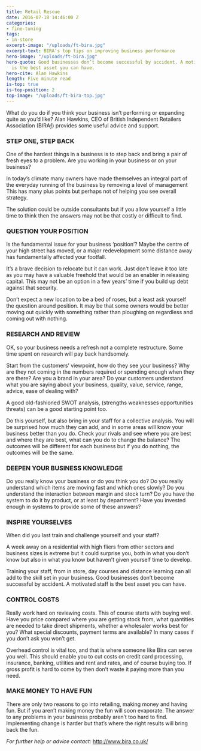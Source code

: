 ```yaml
---
title: Retail Rescue
date: 2016-07-18 14:46:00 Z
categories:
- fine-tuning
tags:
- in-store
excerpt-image: "/uploads/ft-bira.jpg"
excerpt-text: BIRA’s top tips on improving business performance
hero-image: "/uploads/ft-bira.jpg"
hero-quote: Good businesses don’t become successful by accident. A motivated staff
  is the best asset you can have.
hero-cite: Alan Hawkins
length: Five minute read 
is-top: true
is-top-position: 2
top-image: "/uploads/ft-bira-top.jpg"
---
```


What do you do if you think your business isn’t performing or expanding quite as you’d like? Alan Hawkins, CEO of British Independent Retailers Association (BIRAƒ) provides some useful advice and support. 

### STEP ONE, STEP BACK

One of the hardest things in a business is to step back and bring a pair of fresh eyes to a problem. Are you working in your business or on your business?

In today’s climate many owners have made themselves an integral part of the everyday running of the business by removing a level of management This has many plus points but perhaps not of helping you see overall strategy.

The solution could be outside consultants but if you allow yourself a little time to think then the answers may not be that costly or difficult to find.

### QUESTION YOUR POSITION

Is the fundamental issue for your business ‘position’? Maybe the centre of your high street has moved, or a major redevelopment some distance away has fundamentally affected your footfall.

It’s a brave decision to relocate but it can work. Just don’t leave it too late as you may have a valuable freehold that would be an enabler in releasing capital. This may not be an option in a few years’ time if you build up debt against that security.

Don’t expect a new location to be a bed of roses, but a least ask yourself the question around position. It may be that some owners would be better moving out quickly with something rather than ploughing on regardless and coming out with nothing.

### RESEARCH AND REVIEW

OK, so your business needs a refresh not a complete restructure. Some time spent on research will pay back handsomely.

Start from the customers’ viewpoint, how do they see your business? Why are they not coming in the numbers required or spending enough when they are there? Are you a brand in your area? Do your customers understand what you are saying about your business, quality, value, service, range, advice, ease of dealing with?

A good old-fashioned SWOT analysis, (strengths weaknesses opportunities threats) can be a good starting point too.

Do this yourself, but also bring in your staff for a collective analysis. You will be surprised how much they can add, and in some areas will know your business better than you do. Check your rivals and see where you are best and where they are best, what can you do to change the balance? The outcomes will be different for each business but if you do nothing, the outcomes will be the same.

### DEEPEN YOUR BUSINESS KNOWLEDGE

Do you really know your business or do you think you do? Do you really understand which items are moving fast and which ones slowly? Do you understand the interaction between margin and stock turn? Do you have the system to do it by product, or at least by department? Have you invested enough in systems to provide some of these answers?

### INSPIRE YOURSELVES

When did you last train and challenge yourself and your staff?

A week away on a residential with high fliers from other sectors and business sizes is extreme but it could surprise you, both in what you don’t know but also in what you know but haven’t given yourself time to develop.

Training your staff, from in store, day courses and distance learning can all add to the skill set in your business. Good businesses don’t become successful by accident. A motivated staff is the best asset you can have.

### CONTROL COSTS

Really work hard on reviewing costs. This of course starts with buying well. Have you price compared where you are getting stock from, what quantities are needed to take direct shipments, whether a wholesaler works best for you? What special discounts, payment terms are available? In many cases if you don’t ask you won’t get.

Overhead control is vital too, and that is where someone like Bira can serve you well. This should enable you to cut costs on credit card processing, insurance, banking, utilities and rent and rates, and of course buying too. If gross profit is hard to come by then don’t waste it paying more than you need.

### MAKE MONEY TO HAVE FUN

There are only two reasons to go into retailing, making money and having fun. But if you aren’t making money the fun will soon evaporate. The answer to any problems in your business probably aren’t too hard to find. Implementing change is harder but that’s where the right results will bring back the fun.

*For further help or advice contact:* http://www.bira.co.uk/

